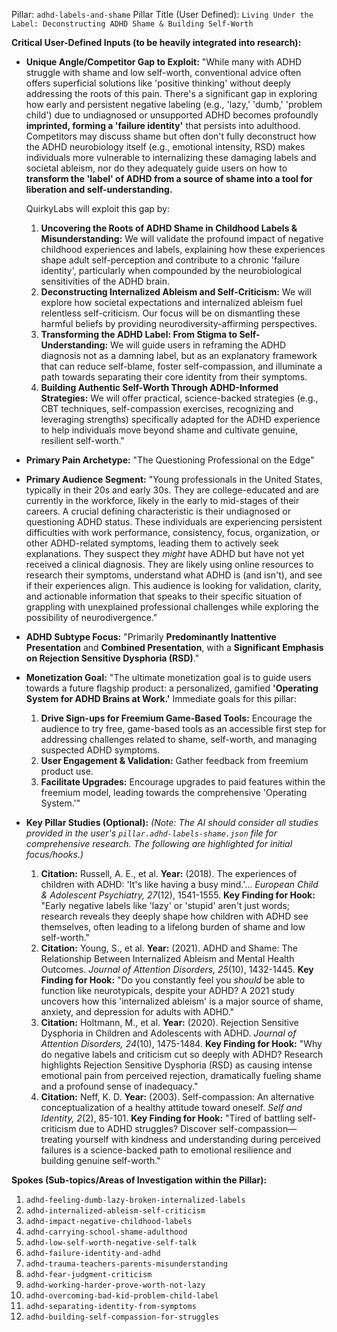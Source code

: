 Pillar: `adhd-labels-and-shame`
Pillar Title (User Defined): `Living Under the Label: Deconstructing ADHD Shame & Building Self-Worth`

**Critical User-Defined Inputs (to be heavily integrated into research):**

* **Unique Angle/Competitor Gap to Exploit:**
    "While many with ADHD struggle with shame and low self-worth, conventional advice often offers superficial solutions like 'positive thinking' without deeply addressing the roots of this pain. There's a significant gap in exploring how early and persistent negative labeling (e.g., 'lazy,' 'dumb,' 'problem child') due to undiagnosed or unsupported ADHD becomes profoundly **imprinted, forming a 'failure identity'** that persists into adulthood. Competitors may discuss shame but often don't fully deconstruct how the ADHD neurobiology itself (e.g., emotional intensity, RSD) makes individuals more vulnerable to internalizing these damaging labels and societal ableism, nor do they adequately guide users on how to **transform the 'label' of ADHD from a source of shame into a tool for liberation and self-understanding.**

    QuirkyLabs will exploit this gap by:
    1.  **Uncovering the Roots of ADHD Shame in Childhood Labels & Misunderstanding:** We will validate the profound impact of negative childhood experiences and labels, explaining how these experiences shape adult self-perception and contribute to a chronic 'failure identity', particularly when compounded by the neurobiological sensitivities of the ADHD brain.
    2.  **Deconstructing Internalized Ableism and Self-Criticism:** We will explore how societal expectations and internalized ableism fuel relentless self-criticism. Our focus will be on dismantling these harmful beliefs by providing neurodiversity-affirming perspectives.
    3.  **Transforming the ADHD Label: From Stigma to Self-Understanding:** We will guide users in reframing the ADHD diagnosis not as a damning label, but as an explanatory framework that can reduce self-blame, foster self-compassion, and illuminate a path towards separating their core identity from their symptoms.
    4.  **Building Authentic Self-Worth Through ADHD-Informed Strategies:** We will offer practical, science-backed strategies (e.g., CBT techniques, self-compassion exercises, recognizing and leveraging strengths) specifically adapted for the ADHD experience to help individuals move beyond shame and cultivate genuine, resilient self-worth."

* **Primary Pain Archetype:** "The Questioning Professional on the Edge"

* **Primary Audience Segment:** "Young professionals in the United States, typically in their 20s and early 30s. They are college-educated and are currently in the workforce, likely in the early to mid-stages of their careers. A crucial defining characteristic is their undiagnosed or questioning ADHD status. These individuals are experiencing persistent difficulties with work performance, consistency, focus, organization, or other ADHD-related symptoms, leading them to actively seek explanations. They suspect they *might* have ADHD but have not yet received a clinical diagnosis. They are likely using online resources to research their symptoms, understand what ADHD is (and isn't), and see if their experiences align. This audience is looking for validation, clarity, and actionable information that speaks to their specific situation of grappling with unexplained professional challenges while exploring the possibility of neurodivergence."

* **ADHD Subtype Focus:** "Primarily **Predominantly Inattentive Presentation** and **Combined Presentation**, with a **Significant Emphasis on Rejection Sensitive Dysphoria (RSD)**."

* **Monetization Goal:** "The ultimate monetization goal is to guide users towards a future flagship product: a personalized, gamified **'Operating System for ADHD Brains at Work.'**
    Immediate goals for this pillar:
    1.  **Drive Sign-ups for Freemium Game-Based Tools:** Encourage the audience to try free, game-based tools as an accessible first step for addressing challenges related to shame, self-worth, and managing suspected ADHD symptoms.
    2.  **User Engagement & Validation:** Gather feedback from freemium product use.
    3.  **Facilitate Upgrades:** Encourage upgrades to paid features within the freemium model, leading towards the comprehensive 'Operating System.'"

* **Key Pillar Studies (Optional):**
    *(Note: The AI should consider all studies provided in the user's `pillar.adhd-labels-shame.json` file for comprehensive research. The following are highlighted for initial focus/hooks.)*
    1.  **Citation:** Russell, A. E., et al. **Year:** (2018). The experiences of children with ADHD: 'It's like having a busy mind.'... *European Child & Adolescent Psychiatry, 27*(12), 1541-1555. **Key Finding for Hook:** "Early negative labels like 'lazy' or 'stupid' aren't just words; research reveals they deeply shape how children with ADHD see themselves, often leading to a lifelong burden of shame and low self-worth."
    2.  **Citation:** Young, S., et al. **Year:** (2021). ADHD and Shame: The Relationship Between Internalized Ableism and Mental Health Outcomes. *Journal of Attention Disorders, 25*(10), 1432-1445. **Key Finding for Hook:** "Do you constantly feel you *should* be able to function like neurotypicals, despite your ADHD? A 2021 study uncovers how this 'internalized ableism' is a major source of shame, anxiety, and depression for adults with ADHD."
    3.  **Citation:** Holtmann, M., et al. **Year:** (2020). Rejection Sensitive Dysphoria in Children and Adolescents with ADHD. *Journal of Attention Disorders, 24*(10), 1475-1484. **Key Finding for Hook:** "Why do negative labels and criticism cut so deeply with ADHD? Research highlights Rejection Sensitive Dysphoria (RSD) as causing intense emotional pain from perceived rejection, dramatically fueling shame and a profound sense of inadequacy."
    4.  **Citation:** Neff, K. D. **Year:** (2003). Self-compassion: An alternative conceptualization of a healthy attitude toward oneself. *Self and Identity, 2*(2), 85-101. **Key Finding for Hook:** "Tired of battling self-criticism due to ADHD struggles? Discover self-compassion—treating yourself with kindness and understanding during perceived failures is a science-backed path to emotional resilience and building genuine self-worth."

**Spokes (Sub-topics/Areas of Investigation within the Pillar):**

1.  `adhd-feeling-dumb-lazy-broken-internalized-labels`
2.  `adhd-internalized-ableism-self-criticism`
3.  `adhd-impact-negative-childhood-labels`
4.  `adhd-carrying-school-shame-adulthood`
5.  `adhd-low-self-worth-negative-self-talk`
6.  `adhd-failure-identity-and-adhd`
7.  `adhd-trauma-teachers-parents-misunderstanding`
8.  `adhd-fear-judgment-criticism`
9.  `adhd-working-harder-prove-worth-not-lazy`
10. `adhd-overcoming-bad-kid-problem-child-label`
11. `adhd-separating-identity-from-symptoms`
12. `adhd-building-self-compassion-for-struggles`